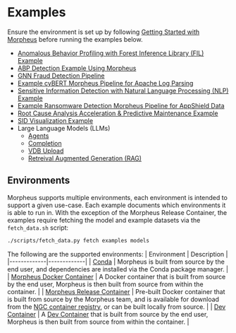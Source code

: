 <!--
SPDX-FileCopyrightText: Copyright (c) 2022-2024, NVIDIA CORPORATION & AFFILIATES. All rights reserved.
SPDX-License-Identifier: Apache-2.0

Licensed under the Apache License, Version 2.0 (the "License");
you may not use this file except in compliance with the License.
You may obtain a copy of the License at

http://www.apache.org/licenses/LICENSE-2.0

Unless required by applicable law or agreed to in writing, software
distributed under the License is distributed on an "AS IS" BASIS,
WITHOUT WARRANTIES OR CONDITIONS OF ANY KIND, either express or implied.
See the License for the specific language governing permissions and
limitations under the License.
-->

# Examples
Ensure the environment is set up by following [Getting Started with Morpheus](./getting_started.md) before running the examples below.
* [Anomalous Behavior Profiling with Forest Inference Library (FIL) Example](../../examples/abp_nvsmi_detection/README.md)
* [ABP Detection Example Using Morpheus](../../examples/abp_pcap_detection/README.md)
* [GNN Fraud Detection Pipeline](../../examples/gnn_fraud_detection_pipeline/README.md)
* [Example cyBERT Morpheus Pipeline for Apache Log Parsing](../../examples/log_parsing/README.md)
* [Sensitive Information Detection with Natural Language Processing (NLP) Example](../../examples/nlp_si_detection/README.md)
* [Example Ransomware Detection Morpheus Pipeline for AppShield Data](../../examples/ransomware_detection/README.md)
* [Root Cause Analysis Acceleration & Predictive Maintenance Example](../../examples/root_cause_analysis/README.md)
* [SID Visualization Example](../../examples/sid_visualization/README.md)
* Large Language Models (LLMs)
  * [Agents](../../examples/llm/agents/README.md)
  * [Completion](../../examples/llm/completion/README.md)
  * [VDB Upload](../../examples/llm/vdb_upload/README.md)
  * [Retreival Augmented Generation (RAG)](../../examples/llm/rag/README.md)


## Environments
Morpheus supports multiple environments, each environment is intended to support a given use-case. Each example documents which environments it is able to run in. With the exception of the Morpheus Release Container, the examples require fetching the model and example datasets via the `fetch_data.sh` script:
```bash
./scripts/fetch_data.py fetch examples models
```

The following are the supported environments:
| Environment | Description |
|-------------|-------------|
| [Conda](./developer_guide/contributing.md#build-in-a-conda-environment) | Morpheus is built from source by the end user, and dependencies are installed via the Conda package manager. |
| [Morpheus Docker Container](./developer_guide/contributing.md#build-in-docker-container) | A Docker container that is built from source by the end user, Morpheus is then built from source from within the container. |
| [Morpheus Release Container](./getting_started.md#building-the-morpheus-container) | Pre-built Docker container that is built from source by the Morpheus team, and is available for download from the [NGC container registry](https://catalog.ngc.nvidia.com/orgs/nvidia/teams/morpheus/containers/morpheus/tags), or can be built locally from source. |
| [Dev Container](./devcontainer.md) | A [Dev Container](https://containers.dev/) that is built from source by the end user, Morpheus is then built from source from within the container. |
